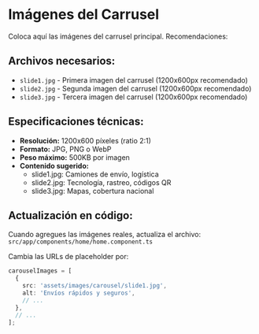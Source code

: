 # Imágenes del Carrusel

Coloca aquí las imágenes del carrusel principal. Recomendaciones:

## Archivos necesarios:
- `slide1.jpg` - Primera imagen del carrusel (1200x600px recomendado)
- `slide2.jpg` - Segunda imagen del carrusel (1200x600px recomendado)  
- `slide3.jpg` - Tercera imagen del carrusel (1200x600px recomendado)

## Especificaciones técnicas:
- **Resolución:** 1200x600 píxeles (ratio 2:1)
- **Formato:** JPG, PNG o WebP
- **Peso máximo:** 500KB por imagen
- **Contenido sugerido:**
  - slide1.jpg: Camiones de envío, logística
  - slide2.jpg: Tecnología, rastreo, códigos QR
  - slide3.jpg: Mapas, cobertura nacional

## Actualización en código:
Cuando agregues las imágenes reales, actualiza el archivo:
`src/app/components/home/home.component.ts`

Cambia las URLs de placeholder por:
```typescript
carouselImages = [
  {
    src: 'assets/images/carousel/slide1.jpg',
    alt: 'Envíos rápidos y seguros',
    // ...
  },
  // ...
];
```